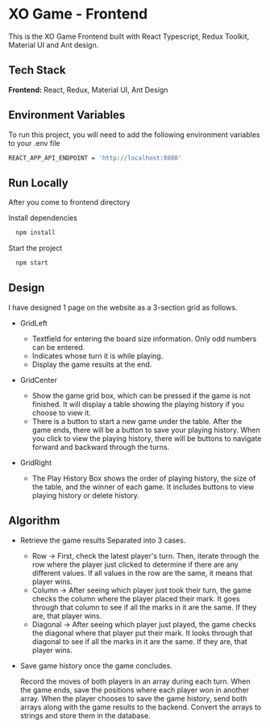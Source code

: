 
# XO Game - Frontend

This is the XO Game Frontend built with React Typescript, Redux Toolkit, Material UI and Ant design.



## Tech Stack

**Frontend:** React, Redux, Material UI, Ant Design



## Environment Variables

To run this project, you will need to add the following environment variables to your .env file
```bash
REACT_APP_API_ENDPOINT = 'http://localhost:8080'

```

## Run Locally

After you come to frontend directory

Install dependencies

```bash
  npm install
```

Start the project

```bash
  npm start
```


## Design

I have designed 1 page on the website as a 3-section grid as follows.

- GridLeft
    - Textfield for entering the board size information. Only odd numbers can be entered.
    - Indicates whose turn it is while playing.
    - Display the game results at the end.

- GridCenter
    - Show the game grid box, which can be pressed if the game is not finished. It will display a table showing the playing history if you choose to view it.
    - There is a button to start a new game under the table. After the game ends, there will be a button to save your playing history. When you click to view the playing history, there will be buttons to navigate forward and backward through the turns.

- GridRight
    - The Play History Box shows the order of playing history, the size of the table, and the winner of each game. It includes buttons to view playing history or delete history.

## Algorithm
- Retrieve the game results Separated into 3 cases.
    - Row -> First, check the latest player's turn. Then, iterate through the row where the player just clicked to determine if there are any different values. If all values in the row are the same, it means that player wins.
    - Column -> After seeing which player just took their turn, the game checks the column where the player placed their mark. It goes through that column to see if all the marks in it are the same. If they are, that player wins.
    - Diagonal -> After seeing which player just played, the game checks the diagonal where that player put their mark. It looks through that diagonal to see if all the marks in it are the same. If they are, that player wins.

- Save game history once the game concludes.
    
    Record the moves of both players in an array during each turn. When the game ends, save the positions where each player won in another array. When the player chooses to save the game history, send both arrays along with the game results to the backend. Convert the arrays to strings and store them in the database.
